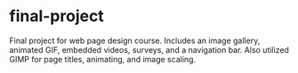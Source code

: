 # final-project
Final project for web page design course. Includes an image gallery, animated GIF, embedded videos, surveys, and a navigation bar.
Also utilized GIMP for page titles, animating, and image scaling.
